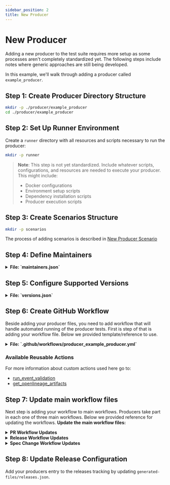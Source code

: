 ```yaml
---
sidebar_position: 2
title: New Producer
---
```



# New Producer

Adding a new producer to the test suite requires more setup as some processes aren't completely standardized yet. The following steps include notes where generic approaches are still being developed.

In this example, we'll walk through adding a producer called `example_producer`.

## Step 1: Create Producer Directory Structure

```bash
mkdir -p ./producer/example_producer
cd ./producer/example_producer
```

## Step 2: Set Up Runner Environment
Create a `runner` directory with all resources and scripts necessary to run the producer:

```bash
mkdir -p runner
```

> **Note**: This step is not yet standardized. Include whatever scripts, configurations, and resources are needed to execute your producer. This might include:
> - Docker configurations
> - Environment setup scripts  
> - Dependency installation scripts
> - Producer execution scripts

## Step 3: Create Scenarios Structure
```bash
mkdir -p scenarios
```

The process of adding scenarios is described in [New Producer Scenario](#new-producer-scenario)

## Step 4: Define Maintainers

<details>
<summary><strong>File: `maintainers.json`</strong></summary>

```json
[
  {
    "type": "maintainer", 
    "github-name": "your_github_user",
    "email": "your.email@example.com",
    "link": ""
  }
]
```
</details>

## Step 5: Configure Supported Versions

<details>
<summary><strong>File: `versions.json`</strong></summary>

```json
{
  "openlineage_versions": ["1.2.0"],
  "component_version": ["2.1.0"]
}
```
</details>

## Step 6: Create GitHub Workflow

Beside adding your producer files, you need to add workflow that will handle automated running of the producer tests. 
First is step of that is adding your workflow file. Below we provided template/reference to use.

<details>
<summary><strong>File: `.github/workflows/producer_example_producer.yml`</strong></summary>

```yaml
name: Example Producer

on:
  workflow_call:
    secrets:
      secret1:
        required: true
    inputs:
      producer_release:
        description: "release of producer to use"
        type: string
      ol_release:
        description: "release tag of OpenLineage to use"
        type: string
      get-latest-snapshots:
        description: "Should the artifact be downloaded from maven repo or circleci"
        type: string

jobs:
  run-spark-tests:
    runs-on: ubuntu-latest
    steps:
      - name: Checkout code
        uses: actions/checkout@v4

      - name: initialize tests
        id: init
        run: |
          # Run through all scenarios and check if the produce_release and ol_release are within bounds, if not skip
          # If all scenarios are skipped skip all further steps
          scenarios=$(./scripts/get_valid_test_scenarios.sh "producer/spark_dataproc/scenarios/" ${{ inputs.producer_release }} ${{ inputs.ol_release }} )
          [[ "$scenarios" == "" ]] || echo "scenarios=$scenarios" >> $GITHUB_OUTPUT

      - name: Get OL artifacts
        id: get-ol-artifacts
        if: ${{ steps.init.outputs.scenarios }} 
        uses: ./.github/actions/get_openlineage_artifacts
        with:
          version: ${{ inputs.ol_release }}

      - name: Start producer
        id: start-producer
        if: ${{ steps.init.outputs.scenarios }}
        run: # code for starting the producer instance


      - name: Run producer jobs and create OL events
        if: ${{ steps.init.outputs.scenarios }}
        id: run-producer
        continue-on-error: true
        run: |
          # code for running the test scenarios, events should be stored in <test_output_dir>/scenario_name/
           
          echo "event_dir=<test_output_dir>" >> $GITHUB_OUTPUT
          
      - name: Terminate producer
        if: ${{ always() && steps.init.outputs.scenarios }}
        run: # code for terminating the producer

      - name: Fail if jobs failed
        if: ${{ steps.init.outputs.scenarios && steps.run-producer.outcome  == 'failure' }}
        run: |
          echo "step 'Run producer jobs and create OL events' has ended with failure but to terminate the cluster we needed to continue on error but fail the job after cluster termination."
          echo "This will become redundant if starting the cluster is extracted to custom action with post actions defined."
          echo "For now composite actions do not support post actions."
          exit 1

      - name: Validation
        if: ${{ steps.init.outputs.scenarios }}
        uses: ./.github/actions/run_event_validation
        with:
          component: '<producer name>'
          release_tags: ${{ inputs.get-latest-snapshots == 'true' && 'main' || inputs.ol_release }}
          ol_release: ${{ inputs.ol_release }}
          component_release: ${{ inputs.producer_release }}
          event-directory: ${{ steps.run-producer.outputs.event_dir }}
          target-path: 'spark-dataproc-${{inputs.producer_release}}-${{inputs.ol_release}}-report.json'

      - uses: actions/upload-artifact@v4
        if: ${{ steps.init.outputs.scenarios }}
        with:
          name: spark-dataproc-${{inputs.spark_release}}-${{inputs.ol_release}}-report
          path: spark-dataproc-${{inputs.spark_release}}-${{inputs.ol_release}}-report.json
          retention-days: 1
```
</details>

### Available Reusable Actions

For more information about custom actions used here go to:
- [run_event_validation](../reusable_actions_and_common_scripts.md#run-event-validation)
- [get_openlineage_artifacts](../reusable_actions_and_common_scripts.md#get-openlineage-artifacts)

## Step 7: Update main workflow files
Next step is adding your workflow to main workflows. Producers take part in each one of three main workflows.
Below we provided reference for updating the workflows.
**Update the main workflow files:**

<details>
<summary><strong>PR Workflow Updates</strong></summary>

```yaml
  initialize_workflow:
    outputs:
    # ...  
      example_producer_matrix: ${{ steps.set-matrix-values.outputs.example_producer_matrix }}
    steps:
       - name: get changed files
         id: get-changed
         run: |
          # ...
          example_producer=$(check_path "producer/example_producer/" "producer_name_changed")
          
          if [[ $scenarios || $dataplex || $spark_dataproc || $example_producer ]]; then
              echo "any_changed=true" >> $GITHUB_OUTPUT
          fi
   
       - name: set-matrix-values
         id: set-matrix-values
         run: |
           # ...
     
           echo "example_producer_matrix=$(get_matrix example_producer)" >> $GITHUB_OUTPUT

  example_producer:
    needs: initialize_workflow
    if: ${{ needs.initialize_workflow.outputs.run_example_producer == 'true' }}
    uses: ./.github/workflows/producer_example_producer.yml
    strategy:
      matrix: ${{ fromJson(needs.initialize_workflow.outputs.example_producer_matrix) }}
    secrets:
      secret1: ${{ secrets.SECRET1 }}
    with:
      ol_release: ${{ matrix.openlineage_versions }}
      producer_release: ${{ matrix.component_version }}
      get-latest-snapshots: 'false'

  collect-and-compare-reports:
    needs:
      # ... other producers
      - example_producer
    if: ${{ !failure() && needs.initialize_workflow.outputs.any_run  == 'true'}}
    uses: ./.github/workflows/collect_and_compare_reports.yml
    with:
      fail-for-new-failures: true
```
</details>

<details>
<summary><strong>Release Workflow Updates</strong></summary>

```yaml
on:
  workflow_dispatch:
    inputs:
       #...
      example_producer_matrix:
        description: 'Overwrite matrix for example_producer tests'
        required: false
jobs:
  initialize_workflow:
    outputs:
      # ...
      run_example_producer: ${{ github.event.inputs.run_example_producer || 'true' }}
      example_producer_matrix: ${{ github.event.inputs.example_producer_matrix || steps.set-matrix-values.outputs.example_producer_matrix }}
    steps:
      - name: set-matrix-values
        id: set-matrix-values
        run: |
          # ...
          echo "example_producer_matrix=$(get_matrix example_producer)" >> $GITHUB_OUTPUT
           
  spark-dataproc:
    needs: initialize_workflow
    if: ${{ needs.initialize_workflow.outputs.run_example_producer == 'true' }}
    uses: ./.github/workflows/producer_example_producer.yml
    strategy:
      matrix: ${{ fromJson(needs.initialize_workflow.outputs.example_producer_matrix) }}
    secrets:
      secret1: ${{ secrets.SECRET1 }}
    with:
      ol_release: ${{ matrix.openlineage_versions }}
      spark_release: ${{ matrix.component_version }}
      get-latest-snapshots: 'false'
      
  collect-and-compare-reports:
    needs:
      # ... other producers
      - example_producer
```
</details>

<details>
<summary><strong>Spec Change Workflow Updates</strong></summary>

```yaml
on:
  workflow_dispatch:
    inputs:
       #...
      example_producer_matrix:
        description: 'Overwrite matrix for example_producer tests'
        required: false
jobs:
  initialize_workflow:
    outputs:
      # ...
      run_example_producer: ${{ github.event.inputs.run_example_producer || 'true' }}
      example_producer_matrix: ${{ github.event.inputs.example_producer_matrix || steps.set-matrix-values.outputs.example_producer_matrix }}
    steps:
      - name: set-matrix-values
        id: set-matrix-values
        run: |
          # ...
          echo "example_producer_matrix=$(get_matrix example_producer)" >> $GITHUB_OUTPUT
           
  example_producer:
    needs: initialize_workflow
    if: ${{ needs.initialize_workflow.outputs.run_example_producer == 'true' }}
    uses: ./.github/workflows/producer_example_producer.yml
    strategy:
      matrix: ${{ fromJson(needs.initialize_workflow.outputs.example_producer_matrix) }}
    secrets:
      secret1: ${{ secrets.SECRET1 }}
    with:
      ol_release: ${{ matrix.openlineage_versions }}
      producer_release: ${{ matrix.component_version }}
      get-latest-snapshots: 'true'

  collect-and-compare-reports:
    needs:
      # ... other producers
      - example_producer
```
</details>

## Step 8: Update Release Configuration

Add your producers entry to the releases tracking by updating `generated-files/releases.json`.

